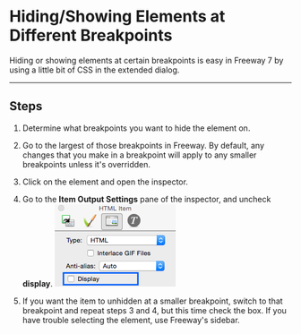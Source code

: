 # Hiding/Showing Elements at Different Breakpoints

Hiding or showing elements at certain breakpoints is easy in Freeway 7 by using a little bit of CSS in the extended dialog.

----

## Steps

1. Determine what breakpoints you want to hide the element on.

2. Go to the largest of those breakpoints in Freeway. By default, any changes that you make in a breakpoint will apply to any smaller breakpoints unless it's overridden.

3. Click on the element and open the inspector.

4. Go to the **Item Output Settings** pane of the inspector, and uncheck **display**.
	![](images/hiding-elements-one.png)

5. If you want the item to unhidden at a smaller breakpoint, switch to that breakpoint and repeat steps 3 and 4, but this time check the box. If you have trouble selecting the element, use Freeway's sidebar.
